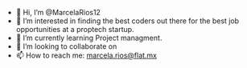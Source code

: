 - 👋 Hi, I’m @MarcelaRios12
- 👀 I’m interested in finding the best coders out there for the best job opportunities at a proptech startup.
- 🌱 I’m currently learning Project managment.
- 💞️ I’m looking to collaborate on 
- 📫 How to reach me: marcela.rios@flat.mx

<!---
MarcelaRios12/MarcelaRios12 is a ✨ special ✨ repository because its `README.md` (this file) appears on your GitHub profile.
You can click the Preview link to take a look at your changes.
--->
